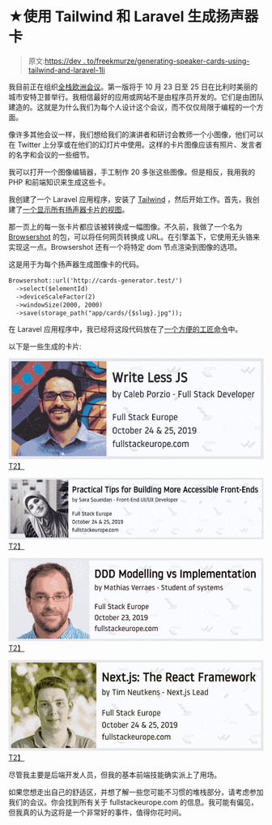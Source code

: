# ★使用 Tailwind 和 Laravel 生成扬声器卡

> 原文:[https://dev . to/freekmurze/generating-speaker-cards-using-tailwind-and-laravel-1li](https://dev.to/freekmurze/generating-speaker-cards-using-tailwind-and-laravel-1li)

我目前正在组织[全栈欧洲会议](https://fullstackeurope.com/)。第一版将于 10 月 23 日至 25 日在比利时美丽的城市安特卫普举行。我相信最好的应用或网站不是由程序员开发的。它们是由团队建造的。这就是为什么我们为每个人设计这个会议，而不仅仅局限于编程的一个方面。

像许多其他会议一样，我们想给我们的演讲者和研讨会教师一个小图像，他们可以在 Twitter 上分享或在他们的幻灯片中使用。这样的卡片图像应该有照片、发言者的名字和会议的一些细节。

我可以打开一个图像编辑器，手工制作 20 多张这些图像。但是相反，我用我的 PHP 和前端知识来生成这些卡。

我创建了一个 Laravel 应用程序，安装了 [Tailwind](https://tailwindcss.com/) ，然后开始工作。首先，我创建了[一个显示所有扬声器卡片的视图](https://github.com/fullstackeurope/cards-generator/blob/master/resources/views/cards.blade.php)。

那一页上的每一张卡片都应该被转换成一幅图像。不久前，我做了一个名为 [Browsershot](https://github.com/spatie/browsershot) 的包，可以将任何网页转换成 URL。在引擎盖下，它使用无头铬来实现这一点。Browsershot 还有一个将特定 dom 节点渲染到图像的选项。

这是用于为每个扬声器生成图像卡的代码。

```
Browsershot::url('http://cards-generator.test/')
  ->select($elementId)
  ->deviceScaleFactor(2)
  ->windowSize(2000, 2000)
  ->save(storage_path("app/cards/{$slug}.jpg")); 
```

在 Laravel 应用程序中，我已经将这段代码放在了[一个方便的工匠命令](https://github.com/fullstackeurope/cards-generator/blob/326a70f6b8361a13ba4b05cec8ca8d81c206d338/app/Console/Commands/GenerateCardsCommand.php)中。

以下是一些生成的卡片:

[![card](img/ee542a25717094f0c083c4ea437bc11e.png)T2】](https://res.cloudinary.com/practicaldev/image/fetch/s--03QIQJXs--/c_limit%2Cf_auto%2Cfl_progressive%2Cq_auto%2Cw_880/https://freek.dev/uploads/media/fseu-generator/card-1.jpg)

[![card](img/c8aad31febbf886dec51b96b8ad9aae5.png)T2】](https://res.cloudinary.com/practicaldev/image/fetch/s--df02SC1x--/c_limit%2Cf_auto%2Cfl_progressive%2Cq_auto%2Cw_880/https://freek.dev/uploads/media/fseu-generator/card-2.jpg)

[![card](img/39598109d0feb581e28c80fb1c6a91e2.png)T2】](https://res.cloudinary.com/practicaldev/image/fetch/s--Hsle-Nn5--/c_limit%2Cf_auto%2Cfl_progressive%2Cq_auto%2Cw_880/https://freek.dev/uploads/media/fseu-generator/card-3.jpg)

[![card](img/3f5645eee35ebbc79b5c6ff02c349672.png)T2】](https://res.cloudinary.com/practicaldev/image/fetch/s--ARO03IPJ--/c_limit%2Cf_auto%2Cfl_progressive%2Cq_auto%2Cw_880/https://freek.dev/uploads/media/fseu-generator/card-4.jpg)

尽管我主要是后端开发人员，但我的基本前端技能确实派上了用场。

如果您想走出自己的舒适区，并想了解一些您可能不习惯的堆栈部分，请考虑参加我们的会议。你会找到所有关于 fullstackeurope.com 的信息。我可能有偏见，但我真的认为这将是一个非常好的事件，值得你花时间。